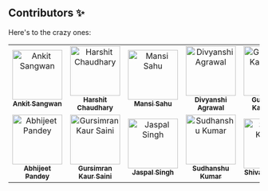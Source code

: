 ## Contributors ✨

Here's to the crazy ones:

<table>
  <!-- Use not more than 7 entries in a single Row -->
  <tr>
    <td align="center"><a href="https://github.com/ankitsangwan1999"><img src="https://github.com/ankitsangwan1999.png?v=4?s=100" width="100px;" alt="Ankit Sangwan"/><br /><sub><b>Ankit Sangwan</b></sub></a><br /></td>
    <td align="center"><a href="https://github.com/harshit-2007"><img src="https://github.com/Harshit-2007.png.png?v=4?s=100" width="100px;" alt="Harshit Chaudhary"/><br /><sub><b>Harshit Chaudhary</b></sub></a><br /></td>
    <td align="center"><a href="https://github.com/mansi0703"><img src="https://github.com/mansi0703.png.png?v=4?s=100" width="100px;" alt="Mansi Sahu"/><br /><sub><b>Mansi Sahu</b></sub></a><br /></td>
    <td align="center"><a href="https://github.com/Divyanshi070700"><img src="https://github.com/Divyanshi070700.png.png?v=4?s=100" width="100px;" alt="Divyanshi Agrawal"/><br /><sub><b>Divyanshi Agrawal</b></sub></a><br /></td>
    <td align="center"><a href="https://github.com/gursimran18"><img src="https://github.com/gursimran18.png.png?v=4?s=100" width="100px;" alt="Gursimran Kaur Saini"/><br /><sub><b>Gursimran Kaur Saini</b></sub></a><br /></td>
    <td align="center"><a href="https://github.com/Ashish-Verma-MNNIT"><img src="https://github.com/Ashish-Verma-MNNIT.png?v=4?s=100" width="100px;" alt="Ashish Verma"/><br /><sub><b>Ashish Verma</b></sub></a><br /></td>
    <td align="center"><a href="https://github.com/gursimran18"><img src="https://github.com/gursimran18.png.png?v=4?s=100" width="100px;" alt="Gursimran Kaur Saini"/><br /><sub><b>Gursimran Kaur Saini</b></sub></a><br /></td>
  </tr>
  
  <tr>
    <td align="center"><a href="https://github.com/abhijeetp94"><img src="https://github.com/abhijeetp94.png?v=4?s=100" width="100px;" alt="Abhijeet Pandey"/><br /><sub><b>Abhijeet Pandey</b></sub></a><br /></td>
    <td align="center"><a href="https://github.com/gursimran18"><img src="https://github.com/gursimran18.png.png?v=4?s=100" width="100px;" alt="Gursimran Kaur Saini"/><br /><sub><b>Gursimran Kaur Saini</b></sub></a><br /></td>
    <td align="center"><a href="ttps://github.com/always0p"><img src="https://github.com/always0p.png.png?v=4?s=100" width="100px;" alt="Jaspal Singh"/><br /><sub><b>Jaspal Singh</b></sub></a><br /></td> 
    <td align="center"><a href="https://github.com/sudhanshu1221"><img src="https://github.com/sudhanshu1221.png.png?v=4?s=100" width="100px;" alt="Sudhanshu Kumar"/><br /><sub><b>Sudhanshu Kumar</b></sub></a><br /></td>
    <td align="center"><a href="https://github.com/shivani4208"><img src="https://github.com/shivani4208.png?v=4?s=100" width="100px;" alt="Shivani Kumari"/><br /><sub><b>Shivani Kumari</b></sub></a><br /></td>
    <td align="center"><a href="https://github.com/rdx-rockstar"><img src="https://github.com/rdx-rockstar.png.png?v=4?s=100" width="100px;" alt="Karimulla Mohammad"/><br /><sub><b>Karimulla Mohammad</b></sub></a><br /></td>
  </tr>
</table>
